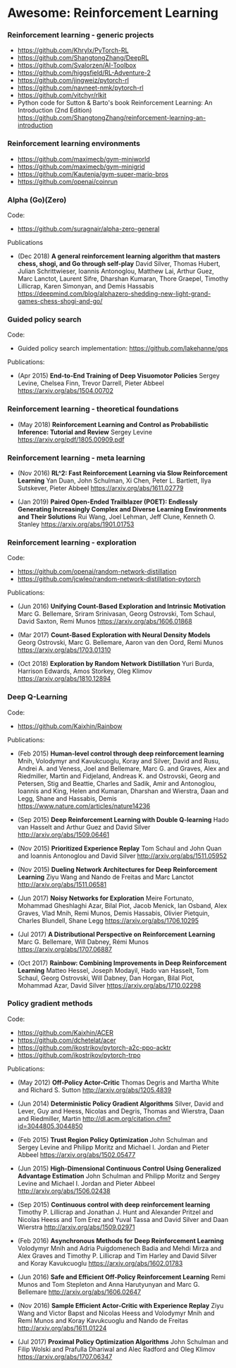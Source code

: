 # Awesome: Reinforcement Learning

### Reinforcement learning - generic projects

- https://github.com/Khrylx/PyTorch-RL
- https://github.com/ShangtongZhang/DeepRL
- https://github.com/Svalorzen/AI-Toolbox
- https://github.com/higgsfield/RL-Adventure-2
- https://github.com/jingweiz/pytorch-rl
- https://github.com/navneet-nmk/pytorch-rl
- https://github.com/vitchyr/rlkit
- Python code for Sutton & Barto's book Reinforcement Learning: An Introduction (2nd Edition) https://github.com/ShangtongZhang/reinforcement-learning-an-introduction


### Reinforcement learning environments

- https://github.com/maximecb/gym-miniworld
- https://github.com/maximecb/gym-minigrid
- https://github.com/Kautenja/gym-super-mario-bros
- https://github.com/openai/coinrun


### Alpha (Go)(Zero)

Code: 

- https://github.com/suragnair/alpha-zero-general

Publications

- (Dec 2018) **A general reinforcement learning algorithm that masters chess, shogi, and Go through self-play**
    David Silver, Thomas Hubert, Julian Schrittwieser, Ioannis Antonoglou, Matthew Lai, Arthur Guez, Marc Lanctot, Laurent Sifre, Dharshan Kumaran, Thore Graepel, Timothy Lillicrap, Karen Simonyan, and Demis Hassabis
    https://deepmind.com/blog/alphazero-shedding-new-light-grand-games-chess-shogi-and-go/


### Guided policy search

Code:

-  Guided policy search implementation: https://github.com/lakehanne/gps

Publications:

- (Apr 2015) **End-to-End Training of Deep Visuomotor Policies**
  Sergey Levine, Chelsea Finn, Trevor Darrell, Pieter Abbeel
  https://arxiv.org/abs/1504.00702


### Reinforcement learning - theoretical foundations

- (May 2018) **Reinforcement Learning and Control as Probabilistic Inference: Tutorial and Review**
    Sergey Levine
    https://arxiv.org/pdf/1805.00909.pdf

### Reinforcement learning - meta learning

- (Nov 2016) **RL^2: Fast Reinforcement Learning via Slow Reinforcement Learning**
    Yan Duan, John Schulman, Xi Chen, Peter L. Bartlett, Ilya Sutskever, Pieter Abbeel
    https://arxiv.org/abs/1611.02779
  
- (Jan 2019) **Paired Open-Ended Trailblazer (POET): Endlessly Generating Increasingly Complex and Diverse Learning Environments and Their Solutions**
    Rui Wang, Joel Lehman, Jeff Clune, Kenneth O. Stanley
    https://arxiv.org/abs/1901.01753

### Reinforcement learning - exploration

Code:

- https://github.com/openai/random-network-distillation
- https://github.com/jcwleo/random-network-distillation-pytorch

Publications:

- (Jun 2016) **Unifying Count-Based Exploration and Intrinsic Motivation**
    Marc G. Bellemare, Sriram Srinivasan, Georg Ostrovski, Tom Schaul, David Saxton, Remi Munos
    https://arxiv.org/abs/1606.01868
    
- (Mar 2017) **Count-Based Exploration with Neural Density Models**
    Georg Ostrovski, Marc G. Bellemare, Aaron van den Oord, Remi Munos
    https://arxiv.org/abs/1703.01310

- (Oct 2018) **Exploration by Random Network Distillation**
    Yuri Burda, Harrison Edwards, Amos Storkey, Oleg Klimov
    https://arxiv.org/abs/1810.12894


### Deep Q-Learning

Code:
- https://github.com/Kaixhin/Rainbow

Publications:
- (Feb 2015) **Human-level control through deep reinforcement learning**
  Mnih, Volodymyr and Kavukcuoglu, Koray and Silver, David and Rusu, Andrei A. and Veness, Joel and Bellemare, Marc G. and Graves, Alex and Riedmiller, Martin and Fidjeland, Andreas K. and Ostrovski, Georg and Petersen, Stig and Beattie, Charles and Sadik, Amir and Antonoglou, Ioannis and King, Helen and Kumaran, Dharshan and Wierstra, Daan and Legg, Shane and Hassabis, Demis
  https://www.nature.com/articles/nature14236
  
- (Sep 2015) **Deep Reinforcement Learning with Double Q-learning**
  Hado van Hasselt and Arthur Guez and David Silver
  http://arxiv.org/abs/1509.06461
  
- (Nov 2015) **Prioritized Experience Replay**
  Tom Schaul and John Quan and Ioannis Antonoglou and David Silver
  http://arxiv.org/abs/1511.05952
  
- (Nov 2015) **Dueling Network Architectures for Deep Reinforcement Learning**
  Ziyu Wang and Nando de Freitas and Marc Lanctot
  http://arxiv.org/abs/1511.06581

- (Jun 2017) **Noisy Networks for Exploration**
  Meire Fortunato, Mohammad Gheshlaghi Azar, Bilal Piot, Jacob Menick, Ian Osband, Alex Graves, Vlad Mnih, Remi Munos, Demis Hassabis, Olivier Pietquin, Charles Blundell, Shane Legg
  https://arxiv.org/abs/1706.10295
  
- (Jul 2017) **A Distributional Perspective on Reinforcement Learning**
  Marc G. Bellemare, Will Dabney, Rémi Munos
  https://arxiv.org/abs/1707.06887  
  
- (Oct 2017) **Rainbow: Combining Improvements in Deep Reinforcement Learning**
  Matteo Hessel, Joseph Modayil, Hado van Hasselt, Tom Schaul, Georg Ostrovski, Will Dabney, Dan Horgan, Bilal Piot, Mohammad Azar, David Silver
  https://arxiv.org/abs/1710.02298
  
### Policy gradient methods

Code:
- https://github.com/Kaixhin/ACER
- https://github.com/dchetelat/acer
- https://github.com/ikostrikov/pytorch-a2c-ppo-acktr
- https://github.com/ikostrikov/pytorch-trpo


Publications:
- (May 2012) **Off-Policy Actor-Critic**
  Thomas Degris and Martha White and Richard S. Sutton
  http://arxiv.org/abs/1205.4839
  
- (Jun 2014) **Deterministic Policy Gradient Algorithms**
  Silver, David and Lever, Guy and Heess, Nicolas and Degris,
  Thomas and Wierstra, Daan and Riedmiller, Martin
  http://dl.acm.org/citation.cfm?id=3044805.3044850
  
- (Feb 2015) **Trust Region Policy Optimization**
  John Schulman and Sergey Levine and
  Philipp Moritz and Michael I. Jordan and Pieter Abbeel
  https://arxiv.org/abs/1502.05477
  
- (Jun 2015) **High-Dimensional Continuous Control Using Generalized Advantage Estimation**
  John Schulman and Philipp Moritz and Sergey Levine and Michael I. Jordan and Pieter Abbeel
  http://arxiv.org/abs/1506.02438
  
- (Sep 2015) **Continuous control with deep reinforcement learning**
  Timothy P. Lillicrap and Jonathan J. Hunt and Alexander Pritzel and Nicolas Heess and
  Tom Erez and Yuval Tassa and David Silver and Daan Wierstra
  http://arxiv.org/abs/1509.02971

- (Feb 2016) **Asynchronous Methods for Deep Reinforcement Learning**
  Volodymyr Mnih and Adria Puigdomenech Badia and
  Mehdi Mirza and Alex Graves and Timothy P. Lillicrap and Tim Harley and
  David Silver and Koray Kavukcuoglu
  https://arxiv.org/abs/1602.01783
  
- (Jun 2016) **Safe and Efficient Off-Policy Reinforcement Learning**
  Remi Munos and Tom Stepleton and Anna Harutyunyan and Marc G. Bellemare
  http://arxiv.org/abs/1606.02647
  
- (Nov 2016) **Sample Efficient Actor-Critic with Experience Replay**
  Ziyu Wang and Victor Bapst and Nicolas Heess and Volodymyr Mnih and Remi Munos and Koray Kavukcuoglu and Nando de Freitas
  http://arxiv.org/abs/1611.01224
  
- (Jul 2017) **Proximal Policy Optimization Algorithms**
  John Schulman and Filip Wolski and Prafulla Dhariwal and Alec Radford and Oleg Klimov
  https://arxiv.org/abs/1707.06347
  
